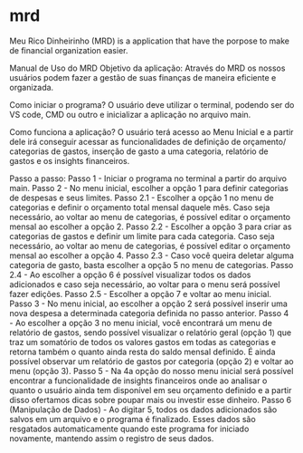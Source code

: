 # mrd
Meu Rico Dinheirinho (MRD) is a application that have the porpose to make de financial organization easier. 

Manual de Uso do MRD 
Objetivo da aplicação: Através do MRD os nossos usuários podem fazer a gestão de suas finanças de maneira eficiente e organizada. 

Como iniciar o programa?
O usuário deve utilizar o terminal, podendo ser do VS code, CMD ou outro e inicializar a aplicação no arquivo main.

Como funciona a aplicação?
O usuário terá acesso ao Menu Inicial e a partir dele irá conseguir acessar as funcionalidades de definição de orçamento/ categorias de gastos, inserção de gasto a uma categoria, relatório de gastos e os insights financeiros.

Passo a passo:
Passo 1 - Iniciar o programa no terminal a partir do arquivo main.
Passo 2 - No menu inicial, escolher a opção 1 para definir categorias de despesas e seus limites.
Passo 2.1 - Escolher a opção 1 no menu de categorias e definir o orçamento total mensal daquele mês. Caso seja necessário, ao voltar ao menu de categorias, é possível editar o orçamento mensal ao escolher a opção 2.
Passo 2.2 - Escolher a opção 3 para criar as categorias de gastos e definir um limite para cada categoria. Caso seja necessário, ao voltar ao menu de categorias, é possível editar o orçamento mensal ao escolher a opção 4.
Passo 2.3 - Caso você queira deletar alguma categoria de gasto, basta escolher a opção 5 no menu de categorias.
Passo 2.4 - Ao escolher a opção 6 é possível visualizar todos os dados adicionados e caso seja necessário, ao voltar para o menu será possível fazer edições.
Passo 2.5 - Escolher a opção 7 e voltar ao menu inicial.
Passo 3 - No menu inicial, ao escolher a opção 2 será possível inserir uma nova despesa a determinada categoria definida no passo anterior.
Passo 4 - Ao escolher a opção 3 no menu inicial, você encontrará um menu de relatório de gastos, sendo possível visualizar o relatório geral (opção 1) que traz um somatório de todos os valores gastos em todas as categorias e retorna também o quanto ainda resta do saldo mensal definido. É ainda possível observar um relatório de gastos por categoria (opção 2) e voltar ao menu (opção 3).
Passo 5 - Na 4a opção do nosso menu inicial será possível encontrar a funcionalidade de insights financeiros onde ao analisar o quanto o usuário ainda tem disponível em seu orçamento definido e a partir disso ofertamos dicas sobre poupar mais ou investir esse dinheiro.
Passo 6 (Manipulação de Dados) - Ao digitar 5, todos os dados adicionados são salvos em um arquivo e o programa é finalizado. Esses dados são resgatados automaticamente quando este programa for iniciado novamente, mantendo assim o registro de seus dados.
